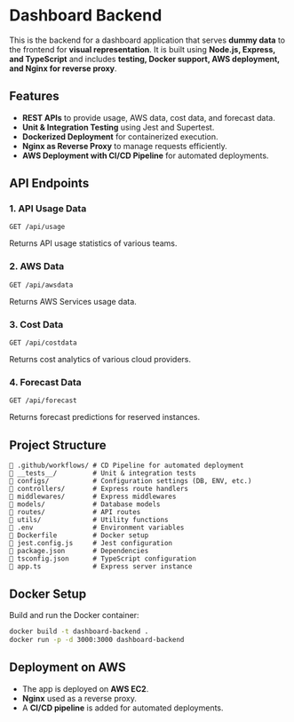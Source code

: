 # Dashboard Backend

This is the backend for a dashboard application that serves **dummy data** to the frontend for **visual representation**. It is built using **Node.js, Express, and TypeScript** and includes **testing, Docker support, AWS deployment, and Nginx for reverse proxy**.

## Features
- **REST APIs** to provide usage, AWS data, cost data, and forecast data.
- **Unit & Integration Testing** using Jest and Supertest.
- **Dockerized Deployment** for containerized execution.
- **Nginx as Reverse Proxy** to manage requests efficiently.
- **AWS Deployment with CI/CD Pipeline** for automated deployments.

## API Endpoints

### 1. API Usage Data
```http
GET /api/usage
```
Returns API usage statistics of various teams.

### 2. AWS Data
```http
GET /api/awsdata
```
Returns AWS Services usage data.

### 3. Cost Data
```http
GET /api/costdata
```
Returns cost analytics of various cloud providers.

### 4. Forecast Data
```http
GET /api/forecast
```
Returns forecast predictions for reserved instances.

## Project Structure
```
📂 .github/workflows/ # CD Pipeline for automated deployment
📂 __tests__/         # Unit & integration tests
📂 configs/           # Configuration settings (DB, ENV, etc.)
📂 controllers/       # Express route handlers
📂 middlewares/       # Express middlewares
📂 models/            # Database models
📂 routes/            # API routes
📂 utils/             # Utility functions
📜 .env               # Environment variables
📜 Dockerfile         # Docker setup
📜 jest.config.js     # Jest configuration
📜 package.json       # Dependencies
📜 tsconfig.json      # TypeScript configuration
📜 app.ts             # Express server instance
```

## Docker Setup
Build and run the Docker container:
```sh
docker build -t dashboard-backend .
docker run -p -d 3000:3000 dashboard-backend
```

## Deployment on AWS
- The app is deployed on **AWS EC2**.
- **Nginx** used as a reverse proxy.
- A **CI/CD pipeline** is added for automated deployments.
